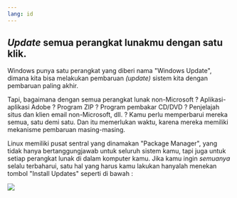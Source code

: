 ```yaml
---
lang: id
---
```

 



<h2><i>Update</i> semua perangkat lunakmu dengan satu klik.</h2>

Windows punya satu perangkat yang diberi nama "Windows Update", dimana kita bisa melakukan pembaruan <i>(update)</i> sistem kita dengan pembaruan paling akhir.

Tapi, bagaimana dengan semua perangkat lunak non-Microsoft ? Aplikasi-aplikasi Adobe ? Program ZIP ? Program pembakar CD/DVD ? Penjelajah situs dan klien email non-Microsoft, dll. ? Kamu perlu memperbarui mereka semua, satu demi satu. Dan itu memerlukan waktu, karena mereka memiliki mekanisme pembaruan masing-masing.

Linux memiliki pusat sentral yang dinamakan "Package Manager", yang tidak hanya bertanggungjawab untuk seluruh sistem kamu, tapi juga untuk setiap perangkat lunak di dalam komputer kamu. Jika kamu ingin <i>semuanya</i> selalu terbaharui, satu hal yang harus kamu lakukan hanyalah menekan tombol "Install Updates" seperti di bawah :

<img src="Images/global_update.png" />




